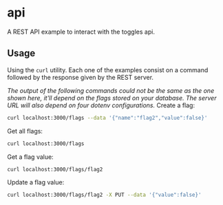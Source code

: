 # api
A REST API example to interact with the toggles api.

## Usage
Using the `curl` utility. Each one of the examples consist on a command followed by the response given by the REST server.

*The output of the following commands could not be the same as the one shown here, it'll depend on the flags stored on your database. The server URL will also depend on four dotenv configurations.*
Create a flag:
```bash
curl localhost:3000/flags --data '{"name":"flag2","value":false}'
```
Get all flags:
```bash
curl localhost:3000/flags
```
Get a flag value:
```bash
curl localhost:3000/flags/flag2
```
Update a flag value:
```bash
curl localhost:3000/flags/flag2 -X PUT --data '{"value":false}'
```
